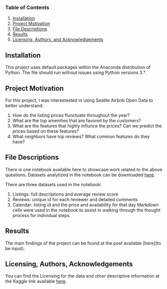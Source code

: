 ### Table of Contents
1. [Installation](#installation)
2. [Project Motivation](#motivation)
3. [File Descriptions](#files)
4. [Results](#results)
5. [Licensing, Authors, and Acknowledgements](#licensing)

## Installation <a name="installation"></a>
This project uses default packages within the Anaconda distribution of Python. 
The file should run without issues using Python versions 3.*.

## Project Motivation<a name="motivation"></a>

For this project, I was interestested in using Seatlle Airbnb Open Data to better understand:

1. How do the listing prices flunctuate throughout the year?
2. What are the top amenities that are favored by the customers?
3. What are the features that highly influnce the prices? Can we predict the prices based on these features?
4. What neighbors have top reviews? What common features do they have?

## File Descriptions <a name="files"></a>

There is one notebook available here to showcase work related to the above questions.  Datasets analytized in the notebook can be downloaded [here](https://www.kaggle.com/airbnb/seattle/data). 

There are three datasets used in the notebook:
1. Listings: full descriptions and average review score
2. Reviews: unique id for each reviewer and detailed comments
3. Calendar: listing id and the price and availability for that day
Markdown cells were used in the notebook to assist in walking through the thought process for individual steps.  


## Results<a name="results"></a>

The main findings of the project can be found at the post available [here](to be input).

## Licensing, Authors, Acknowledgements<a name="licensing"></a>

You can find the Licensing for the data and other descriptive information at the Kaggle link available [here](https://www.kaggle.com/airbnb/seattle/data).  

